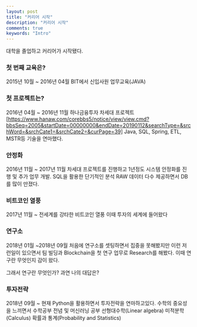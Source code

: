 ```yaml
---
layout: post
title: "커리어 시작"
description: "커리어 시작"
comments: true
keywords: "Intro"
---
```



대학을 졸업하고 커리어가 시작됐다.

### 첫 번째 교육은?
2015년 10월 ~ 2016년 04월
BIT에서 신입사원 업무교육(JAVA)

### 첫 프로젝트는?
2016년 04월 ~ 2016년 11월 
하나금융투자 차세대 프로젝트[https://www.hanaw.com/corebbs5/notice/view/view.cmd?bbsSeq=2005&startDate=00000000&endDate=20190112&searchType=&srchWord=&srchCate1=&srchCate2=&curPage=39]
Java, SQL, Spring, ETL, MSTR등 기술을 연마했다.

### 안정화
2016년 11월 ~ 2017년 11월
차세대 프로젝트를 진행하고 1년정도 시스템 안정화를 진행 및 추가 업무 개발.
SQL을 활용한 단기적인 분석 RAW 데이터 다수 제공하면서 DB를 많이 만졌다.

### 비트코인 열풍
2017년 11월 ~
전세계를 강타한 비트코인 열풍 이때 투자의 세계에 들어왔다

### 연구소
2018년 01월 ~2018년 09월
처음에 연구소를 셋팅하면서 집중을 못해봤지만 이런 저런일이 있으면서 팀 빌딩과 Blockchain을 첫 연구 업무로 Research를 해봤다. 이때 연구란 무엇인지 감이 왔다.

그래서 연구란 무엇인가?
과연 나의 대답은?

### 투자전략
2018년 09월 ~ 현재
Python을 활용하면서 투자전략을 연마하고있다.
수학의 중요성을 느끼면서 수학공부 전념 및 머신러닝 공부
선형대수학(Linear algebra)
미적분학(Calculus)
확률과 통계(Probability and Statistics)



